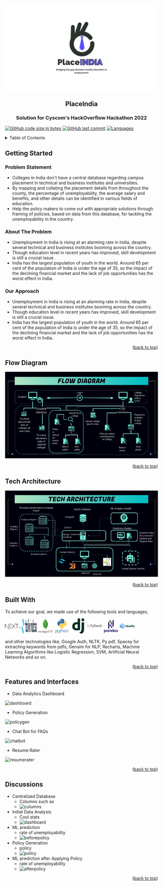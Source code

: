 


<!-- PROJECT LOGO -->

<br />
<div><a  href="#top"></a><div/>

<img  src="diagrams/placeIndia.jpg"  alt="Logo" >

  

<h2 align="center">PlaceIndia</h2>

<h3 align="center">Solution for Cyscom's HackOverflow Hackathon 2022</h3>
 
   
[![GitHub code size in bytes](https://img.shields.io/github/languages/code-size/Neerajjr11/Hackoverflow?logo=github&style=for-the-badge)](https://github.com/Neerajjr11/Hackoverflow)
[![GitHub last commit](https://img.shields.io/github/last-commit/Neerajjr11/Hackoverflow?style=for-the-badge&logo=git)](https://github.com/Neerajjr11/Hackoverflow)
[![Languages](https://img.shields.io/github/languages/count/Neerajjr11/Hackoverflow?style=for-the-badge)](https://github.com/Neerajjr11/Hackoverflow)
</br>
  
<!-- TABLE OF CONTENTS -->
<details>
<summary>Table of Contents</summary>
<ol>
<li><a  href="#getting-started">Getting Started</a>
<ul>
<li><a  href="#problem-statement">Problem Statement</a></li>
</ul>
<ul>
<li><a  href="#about-the-problem">About The Problem</a></li>
</ul>
<ul>
<li><a  href="#our-approach">Our Approach</a></li>
</ul>
</li>
<li><a  href="#flow-diagram">Flow Diagram</a></li>
<li><a  href="#tech-architecture">Tech Architecture</a></li>
<li><a  href="#built-with">Built With</a></li>
<li><a  href="#features-and-interfaces">Features and Interfaces</a></li>
<li><a  href="#discussions">Discussions</a></li>
</ol>
</details>


<!-- GETTING STARTED -->
##  Getting Started
###  Problem Statement
* Colleges in India don't have a central database regarding campus placement in technical and business institutes and universities.
* By mapping and collating the placement details from throughout the county, the percentage of unemployability, the average salary and benefits, and other details can be identified in various fields of education.
* Help the policy makers to come out with appropriate solutions through framing of policies, based on data from this database, for tackling the unemployability in the country.
###  About The Problem
* Unemployment in India is rising at an alarming rate in India, despite several technical and business institutes booming across the country.
* Though education level in recent years has improved, skill development is still a crucial issue.
* India has the largest population of youth in the world. Around 65 per cent of the population of India is under the age of 35, so the impact of the declining financial market and the lack of job opportunities has the worst effect in India.

###  Our Approach
* Unemployment in India is rising at an alarming rate in India, despite several technical and business institutes booming across the country.
* Though education level in recent years has improved, skill development is still a crucial issue.
* India has the largest population of youth in the world. Around 65 per cent of the population of India is under the age of 35, so the impact of the declining financial market and the lack of job opportunities has the worst effect in India.
<p align="right">(<a  href="#top">back to top</a>)</p>

  
  
  

<!-- ARCHITECTURE DIAGRAMS -->

##  Flow Diagram

<img  src="diagrams/flowDiagram.jpg"  alt="flowdiagram" >

<p align="right">(<a  href="#top">back to top</a>)</p>

  

<!-- ARCHITECTURE DIAGRAMS -->

##  Tech Architecture

<img  src="diagrams/techArch.jpg"  alt="techArchitecture">

<p align="right">(<a  href="#top">back to top</a>)</p>

##  Built With
To achieve our goal, we made use of the following tools and languages,
<p align="left">
<img  src="https://raw.githubusercontent.com/devicons/devicon/master/icons/nextjs/nextjs-original-wordmark.svg"  alt="nextjs"  width="50"  height="50"/> 
 <img  src="https://raw.githubusercontent.com/devicons/devicon/master/icons/tailwindcss/tailwindcss-original-wordmark.svg"  alt="tailwindcss"  width="50"  height="50"/> <img  src="https://raw.githubusercontent.com/devicons/devicon/master/icons/mongodb/mongodb-original-wordmark.svg"  alt="mongodb"  width="50"  height="50"/>  <img  src="https://raw.githubusercontent.com/devicons/devicon/master/icons/python/python-original-wordmark.svg"  alt="python"  width="50"  height="50"/>  <img  src="https://raw.githubusercontent.com/devicons/devicon/master/icons/django/django-plain.svg"  alt="django"  width="50"  height="50"/> <img  src="https://raw.githubusercontent.com/devicons/devicon/master/icons/pytorch/pytorch-original-wordmark.svg"  alt="pytorch"  width="50"  height="50"/>  <img  src="https://raw.githubusercontent.com/devicons/devicon/master/icons/pandas/pandas-original-wordmark.svg"  alt="express"  width="50"  height="50"/> <img  src="https://raw.githubusercontent.com/devicons/devicon/master/icons/numpy/numpy-original-wordmark.svg"  alt="express"  width="50"  height="50"/>  
 <p>
 and other technologies like,
 Google Auth, NLTK, Py pdf, Spacey for extracting keywords from pdfs, Gensim for NLP, Recharts, Machine Learning Algorithms like Logistic Regression, SVM, Artificial Neural Networks and so on.
 <p/>
<p align="right">(<a  href="#top">back to top</a>)</p>

##  Features and Interfaces
* Data Analytics Dashboard
<img  src="diagrams/dashboard.jpg"  alt="dashboard">

* Policy Generation
<img  src="diagrams/policygen.jpg"  alt="policygen">

* Chat Bot for FAQs
<img  src="diagrams/chatbot.jpg"  alt="chatbot">

* Resume Rater
<img  src="diagrams/resumerater.jpg"  alt="resumerater">

<p align="right">(<a  href="#top">back to top</a>)</p>
<!-- DISCUSSIONS -->

##  Discussions
- Centralized Database
  - Columns such as
  - <img  src="diagrams/columns.jpg"  alt="columns">
- Initial Data Analysis
  - Cool stats
  - <img  src="diagrams/dashboard.jpg"  alt="dashboard">
- ML prediction
  - rate of unemployability
  - <img  src="diagrams/beforepolicy.jpg"  alt="beforepolicy">
- Policy Generation
  - policy
  - <img  src="diagrams/policy.jpg"  alt="policy">
 - ML prediction after Applying Policy
   - rate of unemployability
   - <img  src="diagrams/afterpolicy.jpg"  alt="afterpolicy">
 <p align="right">(<a  href="#top">back to top</a>)</p>
  
